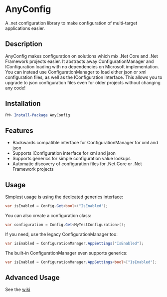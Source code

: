 # AnyConfig
A .net configuration library to make configuration of multi-target applications easier.

## Description

AnyConfig makes configuration on solutions which mix .Net Core and .Net Framework projects easier. It abstracts away ConfigurationManager and IConfiguration loading with no dependencies on Microsoft implementation. You can instead use ConfigurationManager to load either json or xml configuration files, as well as the IConfiguration interface. This allows you to upgrade to json configuration files even for older projects without changing any code!

## Installation
```Powershell
PM> Install-Package AnyConfig
```

## Features

* Backwards compatible interface for ConfigurationManager for xml and json
* Supports IConfiguration interface for xml and json
* Supports generics for simple configuration value lookups
* Automatic discovery of configuration files for .Net Core or .Net Framework projects

## Usage

Simplest usage is using the dedicated generics interface:
```csharp
var isEnabled = Config.Get<bool>("IsEnabled");
```

You can also create a configuration class:
```csharp
var configuration = Config.Get<MyTestConfiguration>();
```

If you need, use the legacy ConfigurationManager too:
```csharp
var isEnabled = ConfigurationManager.AppSettings["IsEnabled"];
```

The built-in ConfigurationManager even supports generics:
```csharp
var isEnabled = ConfigurationManager.AppSettings<bool>["IsEnabled"];
```

## Advanced Usage

See the [wiki](https://github.com/replaysMike/AnyConfig.wiki)


